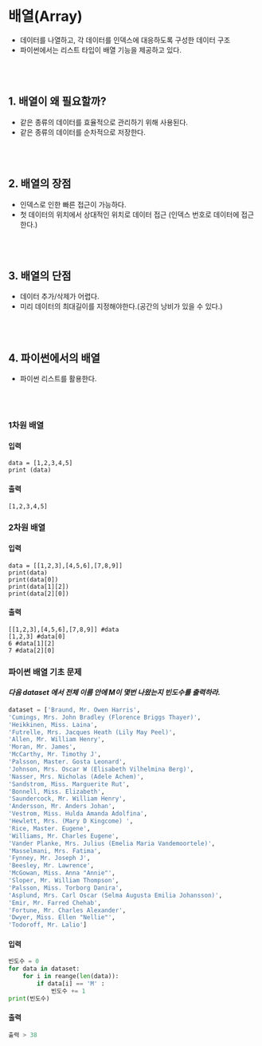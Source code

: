 # 배열(Array)

- 데이터를 나열하고, 각 데이터를 인덱스에 대응하도록 구성한 데이터 구조
- 파이썬에서는 리스트 타입이 배열 기능을 제공하고 있다.
 
<br>
<br>

## 1. 배열이 왜 필요할까?

- 같은 종류의 데이터를 효율적으로 관리하기 위해 사용된다.
- 같은 종류의 데이터를 순차적으로 저장한다.

<br>
<br>

## 2. 배열의 장점

- 인덱스로 인한 빠른 접근이 가능하다.
- 첫 데이터의 위치에서 상대적인 위치로 데이터 접근 (인덱스 번호로 데이터에 접근한다.)

<br>
<br>

## 3. 배열의 단점

- 데이터 추가/삭제가 어렵다.
- 미리 데이터의 최대길이를 지정해야한다.(공간의 낭비가 있을 수 있다.)

<br>
<br>

## 4. 파이썬에서의 배열
- 파이썬 리스트를 활용한다.
<br>
<br>

### 1차원 배열
#### 입력
```
data = [1,2,3,4,5]
print (data)
```
#### 출력
```
[1,2,3,4,5]
```
### 2차원 배열
#### 입력
```
data = [[1,2,3],[4,5,6],[7,8,9]]
print(data)
print(data[0])
print(data[1][2])
print(data[2][0])
```
#### 출력
```
[[1,2,3],[4,5,6],[7,8,9]] #data
[1,2,3] #data[0]
6 #data[1][2]
7 #data[2][0]
```

### 파이썬 배열 기초 문제
#### _다음 dataset 에서 전체 이름 안에 M이 몇번 나왔는지 빈도수를 출력하라._
```python
dataset = ['Braund, Mr. Owen Harris',
'Cumings, Mrs. John Bradley (Florence Briggs Thayer)',
'Heikkinen, Miss. Laina',
'Futrelle, Mrs. Jacques Heath (Lily May Peel)',
'Allen, Mr. William Henry',
'Moran, Mr. James',
'McCarthy, Mr. Timothy J',
'Palsson, Master. Gosta Leonard',
'Johnson, Mrs. Oscar W (Elisabeth Vilhelmina Berg)',
'Nasser, Mrs. Nicholas (Adele Achem)',
'Sandstrom, Miss. Marguerite Rut',
'Bonnell, Miss. Elizabeth',
'Saundercock, Mr. William Henry',
'Andersson, Mr. Anders Johan',
'Vestrom, Miss. Hulda Amanda Adolfina',
'Hewlett, Mrs. (Mary D Kingcome) ',
'Rice, Master. Eugene',
'Williams, Mr. Charles Eugene',
'Vander Planke, Mrs. Julius (Emelia Maria Vandemoortele)',
'Masselmani, Mrs. Fatima',
'Fynney, Mr. Joseph J',
'Beesley, Mr. Lawrence',
'McGowan, Miss. Anna "Annie"',
'Sloper, Mr. William Thompson',
'Palsson, Miss. Torborg Danira',
'Asplund, Mrs. Carl Oscar (Selma Augusta Emilia Johansson)',
'Emir, Mr. Farred Chehab',
'Fortune, Mr. Charles Alexander',
'Dwyer, Miss. Ellen "Nellie"',
'Todoroff, Mr. Lalio']
```
#### 입력
```python
빈도수 = 0
for data in dataset:
    for i in reange(len(data)):
        if data[i] == 'M' :
            빈도수 += 1
print(빈도수)
```
#### 출력
```python
출력 > 38
```